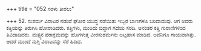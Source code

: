 +++
title = "052 ಸರಳು ತೀರಲು"

+++
52. ಸುಶರ್ಮ ವಿರಾಟರ ನಡುವೆ ಘೋರ ಯುದ್ಧ ನಡೆಯಿತು ಇಬ್ಬರ ಬಾಣಗಳೂ ಬರಿದಾದುವು. ಆಗ ಅವರು ಕತ್ತಿಯನ್ನು ತಿರುಗಿಸಿ ಹೋರಾಡಿದರು. ಕತ್ತಿಗಳು, ಮುರಿದು ಬಿದ್ದಾಗ ಗದೆಯ ಸರದಿ. ಅನಂತರ ಕತ್ತಿ ಗುರಾಣಿಗಳಿಂದ ತಿವಿದಾಡಿದರು. ಮತ್ಸ್ಯನ ಪರಾಕ್ರಮವನ್ನು ಹೊಗಳುತ್ತ ವೀರಸುಶರ್ಮನು ಅಟ್ಟಹಾಸ ಮಾಡಿದ. ಅವನಿಗೂ ಗಾಯವಾಗಿತ್ತು. ಆದರೆ ಮುಂದೆ ನುಗ್ಗಿ ವಿರಾಟನನ್ನು ಸೆರೆ ಹಿಡಿದ.